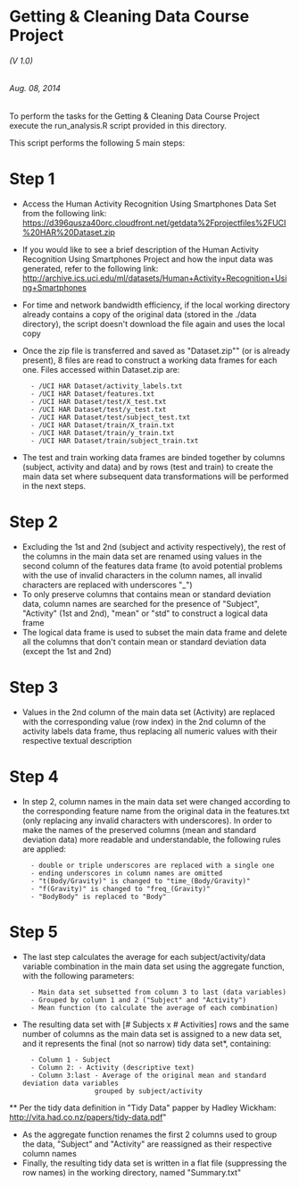 Getting & Cleaning Data Course Project
======================================
###### (V 1.0)
###### Aug. 08, 2014

To perform the tasks for the Getting & Cleaning Data Course Project execute the
run_analysis.R script provided in this directory.

This script performs the following 5 main steps:

Step 1
======
- Access the Human Activity Recognition Using Smartphones Data Set from the following
    link:
    https://d396qusza40orc.cloudfront.net/getdata%2Fprojectfiles%2FUCI%20HAR%20Dataset.zip
- If you would like to see a brief description of the Human Activity Recognition Using
    Smartphones Project and how the input data was generated, refer to the following link:
    http://archive.ics.uci.edu/ml/datasets/Human+Activity+Recognition+Using+Smartphones
- For time and network bandwidth efficiency, if the local working directory already
    contains a copy of the original data (stored in the ./data directory), the script
    doesn't download the file again and uses the local copy
- Once the zip file is transferred and saved as "Dataset.zip"" (or is already present),
    8 files are read to construct a working data frames for each one. Files accessed
    within Dataset.zip are:
    
        - /UCI HAR Dataset/activity_labels.txt
        - /UCI HAR Dataset/features.txt
        - /UCI HAR Dataset/test/X_test.txt
        - /UCI HAR Dataset/test/y_test.txt
        - /UCI HAR Dataset/test/subject_test.txt
        - /UCI HAR Dataset/train/X_train.txt
        - /UCI HAR Dataset/train/y_train.txt
        - /UCI HAR Dataset/train/subject_train.txt
- The test and train working data frames are binded together by columns (subject,
    activity and data) and by rows (test and train) to create the main data set
    where subsequent data transformations will be performed in the next steps.

Step 2
======
- Excluding the 1st and 2nd (subject and activity respectively), the rest of the
    columns in the main data set are renamed using values in the second column of the
    features data frame (to avoid potential problems with the use of invalid characters
    in the column names, all invalid characters are replaced with underscores "_")
- To only preserve columns that contains mean or standard deviation data, column names
    are searched for the presence of "Subject", "Activity" (1st and 2nd), "mean" or
    "std" to construct a logical data frame
- The logical data frame is used to subset the main data frame and delete all the
    columns that don't contain mean or standard deviation data (except the 1st and 2nd)
    
Step 3
======
- Values in the 2nd column of the main data set (Activity) are replaced with the
    corresponding value (row index) in the 2nd column of the activity labels data
    frame, thus replacing all numeric values with their respective textual
    description

Step 4
======
- In step 2, column names in the main data set were changed according to the
    corresponding feature name from the original data in the features.txt (only
    replacing any invalid characters with underscores). In order to make the names
    of the preserved columns (mean and standard deviation data) more readable and
    understandable, the following rules are applied:
    
        - double or triple underscores are replaced with a single one
        - ending underscores in column names are omitted
        - "t(Body/Gravity)" is changed to "time_(Body/Gravity)"
        - "f(Gravity)" is changed to "freq_(Gravity)"
        - "BodyBody" is replaced to "Body"

Step 5
======
- The last step calculates the average for each subject/activity/data variable
    combination in the main data set using the aggregate function, with the following
    parameters:
    
        - Main data set subsetted from column 3 to last (data variables)
        - Grouped by column 1 and 2 ("Subject" and "Activity")
        - Mean function (to calculate the average of each combination)
- The resulting data set with [# Subjects x # Activities] rows and the same number of
    columns as the main data set is assigned to a new data set, and it represents the
    final (not so narrow) tidy data set*, containing:
    
        - Column 1 - Subject
        - Column 2: - Activity (descriptive text)
        - Column 3:last - Average of the original mean and standard deviation data variables
                        grouped by subject/activity
** Per the tidy data definition in "Tidy Data" papper by Hadley Wickham:
    http://vita.had.co.nz/papers/tidy-data.pdf"
- As the aggregate function renames the first 2 columns used to group the data,
    "Subject" and "Activity" are reassigned as their respective column names
- Finally, the resulting tidy data set is written in a flat file (suppressing the row
    names) in the working directory, named "Summary.txt"